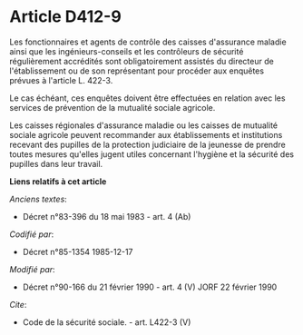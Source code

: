 # Article D412-9

Les fonctionnaires et agents de contrôle des caisses d'assurance maladie ainsi que les ingénieurs-conseils et les contrôleurs
de sécurité régulièrement accrédités sont obligatoirement assistés du directeur de l'établissement ou de son représentant
pour procéder aux enquêtes prévues à l'article L. 422-3. 

Le cas échéant, ces enquêtes doivent être effectuées en relation avec les services de prévention de la mutualité sociale
agricole.

Les caisses régionales d'assurance maladie ou les caisses de mutualité sociale agricole peuvent recommander aux
établissements et institutions recevant des pupilles de la protection judiciaire de la jeunesse de prendre toutes mesures
qu'elles jugent utiles concernant l'hygiène et la sécurité des pupilles dans leur travail.

**Liens relatifs à cet article**

_Anciens textes_:

  - Décret n°83-396 du 18 mai 1983 - art. 4 (Ab)

_Codifié par_:

  - Décret n°85-1354 1985-12-17

_Modifié par_:

  - Décret n°90-166 du 21 février 1990 - art. 4 (V) JORF 22 février 1990

_Cite_:

  - Code de la sécurité sociale. - art. L422-3 (V)
